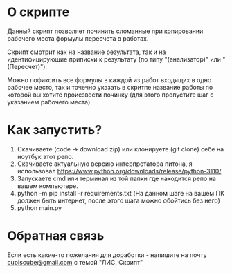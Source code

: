 # О скрипте
Данный скрипт позволяет починить сломанные при копировании рабочего места формулы пересчета в работах.

Скрипт смотрит как на название результата, так и на идентифицирующие приписки к результату (по типу "(анализатор)" или "(Пересчет)").

Можно пофиксить все формулы в каждой из работ входящих в одно рабочее место, так и точечно указать в скритпе название работы по которой вы хотите происзвести починку (для этого пропустите шаг с указанием рабочего места).

# Как запустить?
1) Скачиваете (code -> download zip) или клонируете (git clone) себе на ноутбук этот репо.
2) Скачиваете актуальную версию интерпретатора питона, я использовал https://www.python.org/downloads/release/python-3110/
3) Запускаете cmd или терминал из той папки где находится репо на вашем компьютере.
4) python -m pip install -r requirements.txt (На данном шаге на вашем ПК должен быть интернет, после этого шага можно обойтись без него)
5) python main.py

# Обратная связь
Если есть какие-то пожелания для доработки - напишите на почту cupiscube@gmail.com с темой "ЛИС. Скрипт"
